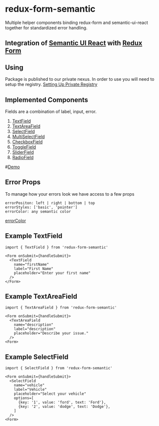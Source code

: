 # redux-form-semantic
Multiple helper components binding redux-form and semantic-ui-react together for standardized error handling.
## Integration of [Semantic UI React](https://react.semantic-ui.com/introduction) with [Redux Form](http://redux-form.com)

## Using
Package is published to our private nexus. In order to use you will need to setup the registry.
[Setting Up Private Registry](https://panderaappdev.atlassian.net/wiki/spaces/PROD/pages/33521809/Pandera+Nexus+Maven+NPM+Docker+Repository+Configuration#PanderaNexus(Maven/NPM/Docker)RepositoryConfiguration-NPM/Yarn)

## Implemented Components
Fields are a combination of label, input, error.

1. [TextField](https://react.semantic-ui.com/elements/input)
2. [TextAreaField](https://react.semantic-ui.com/addons/text-area#text-area-example-text-area)
3. [SelectField](https://react.semantic-ui.com/addons/select)
4. [MultiSelectField](https://react.semantic-ui.com/modules/dropdown#dropdown-example-multiple-search-selection)
5. [CheckboxField](https://react.semantic-ui.com/collections/form#form-example-required-field-shorthand)
6. [ToggleField](https://react.semantic-ui.com/addons/radio#radio-example-toggle)
6. [SliderField](https://react.semantic-ui.com/addons/radio#radio-example-slider)
7. [RadioField](https://react.semantic-ui.com/addons/radio#radio-example-radio)

#[Demo](https://jsfiddle.net/75rh036o/150/)

## Error Props
To manage how your errors look we have access to a few props
```
errorPositon: left | right | bottom | top
errorStyles: ['basic', 'pointer']
errorColor: any semantic color
```
[errorColor](https://react.semantic-ui.com/elements/label#label-example-colored)

## Example TextField
```
import { TextField } from 'redux-form-semantic'

<Form onSubmit={handleSubmit}>
  <TextField
    name="firstName"
    label="First Name"
    placeholder="Enter your first name"
  />
</Form>
```

## Example TextAreaField
```
import { TextAreaField } from 'redux-form-semantic'

<Form onSubmit={handleSubmit}>
  <TextAreaField
    name="description"
    label="description"
    placeholder="Describe your issue."
  />
<Form>
```

## Example SelectField
```
import { SelectField } from 'redux-form-semantic'

<Form onSubmit={handleSubmit}>
  <SelectField
    name="vehicle"
    label="Vehicle"
    placeholder="Select your vehicle"
    options=[
      {key: '1', value: 'ford', text: 'Ford'},
      {key: '2', value: 'dodge', text: 'Dodge'},
    ]
  />
<Form>
```
